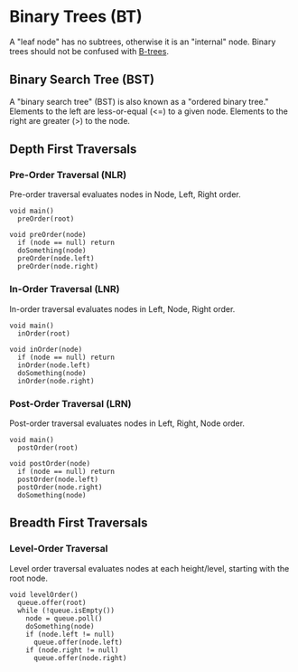 # Binary Trees (BT)
A "leaf node" has no subtrees, otherwise it is an "internal" node. Binary trees should not be confused with [B-trees](https://en.wikipedia.org/wiki/B-tree).
## Binary Search Tree (BST)
A "binary search tree" (BST) is also known as a "ordered binary tree." Elements to the left are less-or-equal (<=) to a given node. Elements to the right are greater (>) to the node.
## Depth First Traversals
### Pre-Order Traversal (NLR)
Pre-order traversal evaluates nodes in Node, Left, Right order.
```
void main()
  preOrder(root)

void preOrder(node)
  if (node == null) return
  doSomething(node)
  preOrder(node.left)
  preOrder(node.right)
```
### In-Order Traversal (LNR)
In-order traversal evaluates nodes in Left, Node, Right order.
```
void main()
  inOrder(root)

void inOrder(node)
  if (node == null) return
  inOrder(node.left)
  doSomething(node)
  inOrder(node.right)
```
### Post-Order Traversal (LRN)
Post-order traversal evaluates nodes in Left, Right, Node order.
```
void main()
  postOrder(root)

void postOrder(node)
  if (node == null) return
  postOrder(node.left)
  postOrder(node.right)
  doSomething(node)
```
## Breadth First Traversals
### Level-Order Traversal
Level order traversal evaluates nodes at each height/level, starting with the root node.
```
void levelOrder()
  queue.offer(root)
  while (!queue.isEmpty())
    node = queue.poll()
    doSomething(node)
    if (node.left != null)
      queue.offer(node.left)
    if (node.right != null)
      queue.offer(node.right)
```
